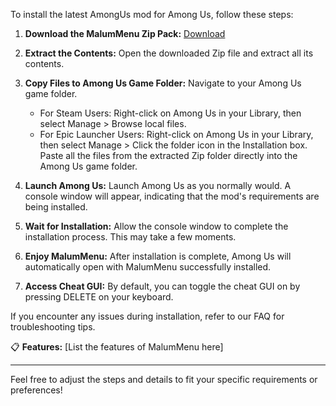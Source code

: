 To install the latest AmongUs mod for Among Us, follow these steps:

1. **Download the MalumMenu Zip Pack:**
  <a href="https://github.com/scp222thj/MalumMenu/releases/download/v2.2.0/MalumMenu-2.2.0.zip">Download</a>

2. **Extract the Contents:**
   Open the downloaded Zip file and extract all its contents.

3. **Copy Files to Among Us Game Folder:**
   Navigate to your Among Us game folder.
   - For Steam Users: Right-click on Among Us in your Library, then select Manage > Browse local files.
   - For Epic Launcher Users: Right-click on Among Us in your Library, then select Manage > Click the folder icon in the Installation box.
   Paste all the files from the extracted Zip folder directly into the Among Us game folder.

4. **Launch Among Us:**
   Launch Among Us as you normally would. A console window will appear, indicating that the mod's requirements are being installed.

5. **Wait for Installation:**
   Allow the console window to complete the installation process. This may take a few moments.

6. **Enjoy MalumMenu:**
   After installation is complete, Among Us will automatically open with MalumMenu successfully installed.

7. **Access Cheat GUI:**
   By default, you can toggle the cheat GUI on by pressing DELETE on your keyboard.

If you encounter any issues during installation, refer to our FAQ for troubleshooting tips.

📋 **Features:** [List the features of MalumMenu here]

---

Feel free to adjust the steps and details to fit your specific requirements or preferences!
